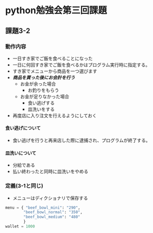 # python勉強会第三回課題
## 課題3-2
### 動作内容
- 一日すき家でご飯を食べることになった
- 一日に何回すき家でご飯を食べるかはプログラム実行時に指定する。
- すき家でメニューから商品を一つ選びます
- ***商品を買った後にお会計を行う***
    - お金が余った場合
        - お釣りをもらう
    - お金が足りなかった場合
        - 食い逃げする
        - 皿洗いをする
- 再度店に入り注文を行えるようにしておく


#### 食い逃げについて
- 食い逃げを行うと再来店した際に逮捕され、プログラムが終了する。

#### 皿洗いについて
- 分給である
- 払い終わったと同時に皿洗いをやめる

### 定義(3-1と同じ)
- メニューはディクショナリで保存する
```python
menu = { "beef_bowl_mini": "290",
        "beef_bowl_normal": "350",
        "beef_bowl_medium": "480"
        }
wallet = 1000
```
